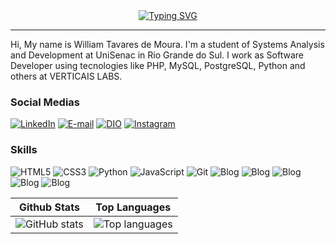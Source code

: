 <div align="center">
  <a href="https://git.io/typing-svg"><img src="https://readme-typing-svg.demolab.com?      font=&pause=1000&color=A03DBB&center=true&vCenter=true&width=450&height=70&lines=Hey+dude,+Let's+code+together?+👨🏻‍💻​" alt="Typing SVG" />
  </a>
</div>
<hr>
Hi, My name is William Tavares de Moura. I'm a student of Systems Analysis and Development at UniSenac in Rio Grande do Sul. I work as Software Developer using tecnologies like PHP, MySQL, PostgreSQL, Python and others at VERTICAIS LABS.



  ### Social Medias
  [![LinkedIn](https://img.shields.io/badge/-LinkedIn-000?style=for-the-badge&logo=linkedin&logoColor=30A3DC)](https://www.linkedin.com/in/william-tavares-de-moura/)
  [![E-mail](https://img.shields.io/badge/Gmail-D14836?style=for-the-badge&logo=gmail&logoColor=white)](williamtavaresdemoura@gmail.com)
  [![DIO](https://img.shields.io/badge/-Meu%20Perfil%20na%20DIO-30A3DC?style=for-the-badge)](https://web.dio.me/users/williamtavaresdemoura/)
  [![Instagram](https://img.shields.io/badge/Instagram-000?style=for-the-badge&logo=instagram)](https://www.instagram.com/mestre_will/)


  ### Skills
  ![HTML5](https://img.shields.io/badge/HTML5-000?style=for-the-badge&logo=html5)
  ![CSS3](https://img.shields.io/badge/CSS3-000?style=for-the-badge&logo=css3&logoColor=264CE4)
  ![Python](https://img.shields.io/badge/Python-000?style=for-the-badge&logo=python)
  ![JavaScript](https://img.shields.io/badge/JavaScript-000?style=for-the-badge&logo=javascript)
  ![Git](https://img.shields.io/badge/Git-000?style=for-the-badge&logo=git&logoColor=E94D5F)
  ![Blog](https://img.shields.io/badge/Java-ED8B00?style=for-the-badge&logo=openjdk&logoColor=white)
  ![Blog](https://img.shields.io/badge/PHP-777BB4?style=for-the-badge&logo=php&logoColor=white)
  ![Blog](https://img.shields.io/badge/MySQL-00000F?style=for-the-badge&logo=mysql&logoColor=white)
  ![Blog](https://img.shields.io/badge/Bootstrap-563D7C?style=for-the-badge&logo=bootstrap&logoColor=white)
  ![Blog](https://img.shields.io/badge/C#-563D7C?style=for-the-badge&logo=bootstrap&logoColor=white)
<div align="center">

  | Github Stats | Top Languages |
  | --- | --- |
  | ![GitHub stats](https://github-readme-stats.vercel.app/api?username=MestreWil&show_icons=true&theme=dracula&include_all_commits=true&count_private=true) | ![Top languages](https://github-readme-stats.vercel.app/api/top-langs/?username=MestreWil&layout=compact&langs_count=7&theme=dark) |

</div>
    

